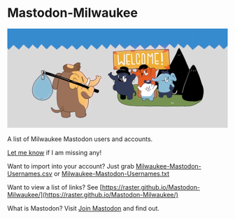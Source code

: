 # Mastodon-Milwaukee

![Mastodon](mastodon.png)

A list of Milwaukee Mastodon users and accounts.

[Let me know](https://mastodon.social/@rasterweb) if I am missing any!

Want to import into your account? Just grab [Milwaukee-Mastodon-Usernames.csv](https://raster.github.io/Mastodon-Milwaukee/Milwaukee-Mastodon-Usernames.csv) or [Milwaukee-Mastodon-Usernames.txt](https://raster.github.io/Mastodon-Milwaukee/Milwaukee-Mastodon-Usernames.txt)

Want to view a list of links? See [https://raster.github.io/Mastodon-Milwaukee/](https://raster.github.io/Mastodon-Milwaukee/)

What is Mastodon? Visit [Join Mastodon](https://joinmastodon.org/) and find out.

